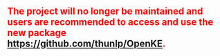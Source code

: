 ## <font color=red>The project will no longer be maintained and users are recommended to access and use the new package https://github.com/thunlp/OpenKE. </font>

